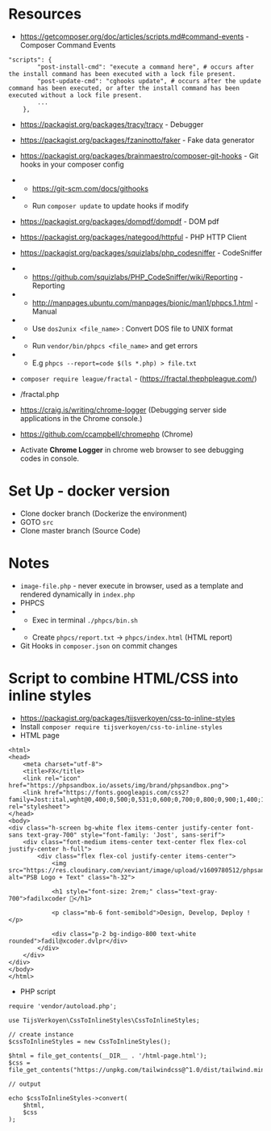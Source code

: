 # Resources

- https://getcomposer.org/doc/articles/scripts.md#command-events  - Composer Command Events

```
"scripts": {
        "post-install-cmd": "execute a command here", # occurs after the install command has been executed with a lock file present.
        "post-update-cmd": "cghooks update", # occurs after the update command has been executed, or after the install command has been executed without a lock file present.
        ...
    },
```   

- https://packagist.org/packages/tracy/tracy - Debugger

- https://packagist.org/packages/fzaninotto/faker - Fake data generator

- https://packagist.org/packages/brainmaestro/composer-git-hooks - Git hooks in your composer config
- - https://git-scm.com/docs/githooks
- - Run `composer update` to update hooks if modify

- https://packagist.org/packages/dompdf/dompdf - DOM pdf

- https://packagist.org/packages/nategood/httpful - PHP HTTP Client

- https://packagist.org/packages/squizlabs/php_codesniffer - CodeSniffer
- - https://github.com/squizlabs/PHP_CodeSniffer/wiki/Reporting - Reporting
- - http://manpages.ubuntu.com/manpages/bionic/man1/phpcs.1.html - Manual
- - Use `dos2unix <file_name>` : Convert DOS file to UNIX format
- - Run `vendor/bin/phpcs <file_name>` and get errors
- - E.g `phpcs --report=code $(ls *.php) > file.txt`

- `composer require league/fractal` - (https://fractal.thephpleague.com/)
- <URL>/fractal.php

- https://craig.is/writing/chrome-logger (Debugging server side applications in the Chrome console.)
- https://github.com/ccampbell/chromephp (Chrome)
- Activate **Chrome Logger** in chrome web browser to see debugging codes in console.
 
# Set Up - docker version

- Clone docker branch (Dockerize the environment)
- GOTO `src`
- Clone master branch (Source Code)

# Notes

- `image-file.php` - never execute in browser, used as a template and rendered dynamically in `index.php`
- PHPCS
- - Exec in terminal `./phpcs/bin.sh`
- - Create `phpcs/report.txt` -> `phpcs/index.html` (HTML report)
- Git Hooks in `composer.json` on commit changes

#  Script to combine HTML/CSS into inline styles

- https://packagist.org/packages/tijsverkoyen/css-to-inline-styles
- Install `composer require tijsverkoyen/css-to-inline-styles`
- HTML page
```
<html>
<head>
    <meta charset="utf-8">
    <title>FX</title>
    <link rel="icon" href="https://phpsandbox.io/assets/img/brand/phpsandbox.png">
    <link href="https://fonts.googleapis.com/css2?family=Jost:ital,wght@0,400;0,500;0,531;0,600;0,700;0,800;0,900;1,400;1,500;1,531;1,600;1,700;1,800;1,900&amp;display=swap" rel="stylesheet">
</head>
<body>
<div class="h-screen bg-white flex items-center justify-center font-sans text-gray-700" style="font-family: 'Jost', sans-serif">
    <div class="font-medium items-center text-center flex flex-col justify-center h-full">
        <div class="flex flex-col justify-center items-center">
            <img src="https://res.cloudinary.com/xeviant/image/upload/v1609780512/phpsandbox/v3_assets/PSB_LOGO_TEXT_HOR.png" alt="PSB Logo + Text" class="h-32">

            <h1 style="font-size: 2rem;" class="text-gray-700">fadilxcoder 🎉</h1>

            <p class="mb-6 font-semibold">Design, Develop, Deploy !</p>

            <div class="p-2 bg-indigo-800 text-white rounded">fadil@xcoder.dvlpr</div>
        </div>
    </div>
</div>
</body>
</html>
```

- PHP script
```
require 'vendor/autoload.php';

use TijsVerkoyen\CssToInlineStyles\CssToInlineStyles;

// create instance
$cssToInlineStyles = new CssToInlineStyles();

$html = file_get_contents(__DIR__ . '/html-page.html');
$css = file_get_contents("https://unpkg.com/tailwindcss@^1.0/dist/tailwind.min.css");

// output

echo $cssToInlineStyles->convert(
    $html,
    $css
);

```
